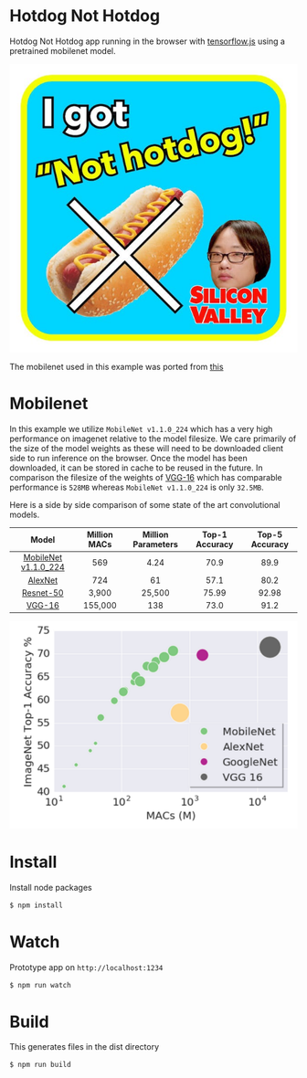 # Hotdog Not Hotdog

Hotdog Not Hotdog app running in the browser with [tensorflow.js](https://github.com/tensorflow/tfjs) using a pretrained mobilenet model.

![hotdog][hotdog]

The mobilenet used in this example was ported from
[this](https://storage.cloud.google.com/tfjs-models/savedmodel/mobilenet_v1_1.0_224/weights_manifest.json)


# Mobilenet

In this example we utilize `MobileNet v1.1.0_224` which has a very high performance on imagenet relative to the model filesize. We care primarily of the size of the model weights as these will need to be downloaded client side to run inference on the browser. Once the model has been downloaded, it can be stored in cache to be reused in the future. In comparison the filesize of the weights of [VGG-16](http://www.robots.ox.ac.uk/~vgg/research/very_deep/) which has comparable performance is `528MB` whereas `MobileNet v1.1.0_224` is only `32.5MB`.

Here is a side by side comparison of some state of the art convolutional models.

Model  | Million MACs | Million Parameters | Top-1 Accuracy| Top-5 Accuracy |
:----:|:------------:|:----------:|:-------:|:-------:|
[MobileNet v1.1.0_224](https://arxiv.org/abs/1704.04861)|569|4.24|70.9|89.9|
[AlexNet](https://arxiv.org/abs/1404.5997)|724|61|57.1|80.2|
[Resnet-50](https://arxiv.org/abs/1512.03385)|3,900|25,500|75.99|92.98
[VGG-16](https://arxiv.org/abs/1409.1556)|155,000|138|73.0|91.2|

![imagenet](https://github.com/tensorflow/models/raw/master/research/slim/nets/mobilenet_v1.png)

# Install
Install node packages
```sh
$ npm install
```


# Watch
Prototype app on `http://localhost:1234`
```sh
$ npm run watch
```

# Build
This generates files in the dist directory

```sh
$ npm run build
```

[hotdog]: ./app/images/jinyang.jpeg